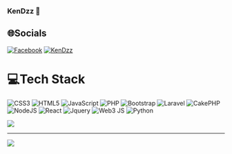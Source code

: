 ### KenDzz 👋

## 🌐Socials
[![Facebook](https://img.shields.io/badge/Facebook-%231877F2.svg?logo=Facebook&logoColor=white)](https://www.facebook.com/Rin.Boss.Rin/)
[![KenDzz](https://img.shields.io/badge/Blogger-FF5722?style=for-the-badge&logo=blogger&logoColor=white)](https://www.kendzz.com/)

# 💻Tech Stack
![CSS3](https://img.shields.io/badge/css3-%231572B6.svg?style=for-the-badge&logo=css3&logoColor=white) ![HTML5](https://img.shields.io/badge/html5-%23E34F26.svg?style=for-the-badge&logo=html5&logoColor=white) ![JavaScript](https://img.shields.io/badge/javascript-%23323330.svg?style=for-the-badge&logo=javascript&logoColor=%23F7DF1E) ![PHP](https://img.shields.io/badge/php-%23777BB4.svg?style=for-the-badge&logo=php&logoColor=white) ![Bootstrap](https://img.shields.io/badge/bootstrap-%23563D7C.svg?style=for-the-badge&logo=bootstrap&logoColor=white) ![Laravel](https://img.shields.io/badge/laravel-%23FF2D20.svg?style=for-the-badge&logo=laravel&logoColor=white) ![CakePHP](https://img.shields.io/badge/cakephp-%23D33C43.svg?&style=for-the-badge&logo=cakephp&logoColor=white) ![NodeJS](https://img.shields.io/badge/Node.js-43853D?style=for-the-badge&logo=node.js&logoColor=white) ![React](https://img.shields.io/badge/React-20232A?style=for-the-badge&logo=react&logoColor=61DAFB) ![Jquery](https://img.shields.io/badge/jQuery-0769AD?style=for-the-badge&logo=jquery&logoColor=white) ![Web3 JS](https://img.shields.io/badge/web3.js-F16822?style=for-the-badge&logo=web3.js&logoColor=white) ![Python](https://img.shields.io/badge/python-%233776AB.svg?&style=for-the-badge&logo=python&logoColor=white)

![](https://github-readme-stats.vercel.app/api?username=kendzz&theme=default&hide_border=false&include_all_commits=false&count_private=true)<br/>

---
![](https://komarev.com/ghpvc/?username=kendzz&label=Visitors+Count&color=green)
